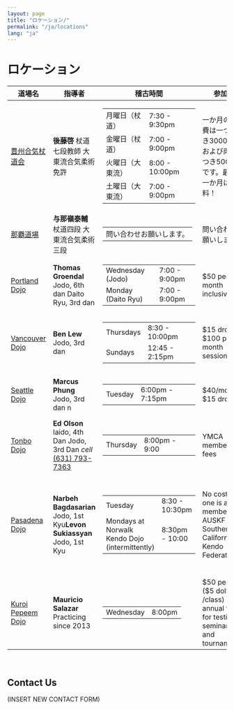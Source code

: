 ```yaml
---
layout: page
title: "ロケーション/"
permalink: "/ja/locations"
lang: "ja"
---
```


<h1 class="entry-title">ロケーション</h1>

<table class="c-location-table">
<thead>
<tr>
<th>道場名</th>
<th>指導者</th>
<th>稽古時間</th>
<th>参加費</th>
<th>稽古場所</th>
</tr>
</thead>
<tbody>
<tr>
<td><a href="#contactUs">豊州合気杖道会</a></td>
<td><strong>後藤啓</strong>
杖道七段教師
大東流合気柔術免許</td>
<td>
<table class=" alignleft">
<tbody>
<tr>
<td>月曜日（杖道）</td>
<td>7:30 - 9:30pm</td>
</tr>
<tr>
<td>金曜日（杖道）</td>
<td>7:00 - 9:00pm</td>
</tr>
<tr>
<td>火曜日（大東流）</td>
<td>8:00 - 10:00pm</td>
</tr>
<tr>
<td>土曜日（大東流）</td>
<td>7:00 - 9:00pm</td>
</tr>
</tbody>
</table>
</td>
<td>一か月の参加費は一つにつき3000円、および両方につき5000円です。最初の一か月は無料！</td>
<td>
<table>
<tbody>
<tr>
<td><a href="http://www.city.beppu.oita.jp/06sisetu/annai/05kouminkan/05-02hokubu.html">別府市北部地区公民館</a></td>
<td></td>
</tr>
<tr>
<td><a href="http://www.oita-oosukouen.com/">洲総合運動公園・体育館</a>剣道場</td>
<td></td>
</tr>
<tr>
<td><a href="http://www.compalhall.jp/">コンパルホール</a></td>
<td></td>
</tr>
<tr>
<td><a href="http://www.oita-oosukouen.com/">洲総合運動公園・体育館</a>柔道場</td>
<td></td>
</tr>
</tbody>
</table>
&nbsp;
<div></div></td>
</tr>
<tr>
<td><a href="#contactUs">那覇道場</a></td>
<td><b>与那嶺泰輔</b>
杖道四段
大東流合気柔術三段</td>
<td>
<table>
<tbody>
<tr>
<td>問い合わせお願いします。</td>
</tr>
</tbody>
</table>
</td>
<td>問い合わせお願いします。</td>
<td>那覇市
問い合わせお願いします。</td>
</tr>
<tr>
<td><a href="#contactUs">Portland Dojo</a></td>
<td><strong>Thomas Groendal</strong>
Jodo, 6th dan
Daito Ryu, 3rd dan</td>
<td>
<table>
<tbody>
<tr>
<td>Wednesday (Jodo)</td>
<td>7:00 - 9:00pm</td>
</tr>
<tr>
<td>Monday (Daito Ryu)</td>
<td>7:00 - 9:00pm</td>
</tr>
</tbody>
</table>
</td>
<td>$50 per month inclusive</td>
<td>
<pre class="r"><a href="https://www.google.co.jp/maps/place/Fulton+Park+Community+Center/@45.4709182,-122.6789167,15z/data=!4m2!3m1!1s0x0:0xeb68d6fc5505a607?sa=X&amp;ved=0CGoQ_BIwCmoVChMIyoyR2oPhyAIVCsdjCh077Qu0">Fulton Park Community Center</a></pre>
<pre class="r"><a href="https://www.facebook.com/PDXFit-1413771992226005/">PDXFit</a></pre>
</td>
</tr>
<tr>
<td><a href="#contactUs">Vancouver Dojo</a></td>
<td><strong>Ben Lew</strong>
Jodo, 3rd dan</td>
<td>
<table>
<tbody>
<tr>
<td>Thursdays</td>
<td>8:30 - 10:00pm</td>
</tr>
<tr>
<td>Sundays</td>
<td>12:45 - 2:15pm</td>
</tr>
</tbody>
</table>
</td>
<td>$15 drop in; $100 per 2 month session</td>
<td>Creekside Community Centre
1 Athletes Way
Vancouver, BC V5Y 0B1, Canada</td>
</tr>
<tr>
<td><a href="#contactUs">Seattle Dojo</a></td>
<td>
<div><strong>Marcus Phung</strong></div>
Jodo, 3rd dan
n</td>
<td>
<table>
<tbody>
<tr>
<td>Tuesday</td>
<td>6:00pm - 7:15pm</td>
</tr>
</tbody>
</table>
</td>
<td>$40/month, $15 drop-in</td>
<td>
<div>North Bellevue Community Center (Craft Room)</div>
4063 148th Ave NE
Bellevue, WA 98009, United States</td>
</tr>
<tr>
<td><a href="http://ewolson.wix.com/tonbo-dojo">Tonbo Dojo</a></td>
<td><strong>Ed Olson</strong>
Iaido, 4th Dan
Jodo, 3rd Dan
<i>cell</i> <a href="tel:16317937363">(631) 793-7363</a></td>
<td>
<table>
<tbody>
<tr>
<td>Thursday</td>
<td>8:00pm - 9:00</td>
</tr>
</tbody>
</table>
</td>
<td>YMCA membership fees</td>
<td>Haselwood YMCA
3909 NW Randall Way
Silverdale, WA 98383, United States</td>
</tr>
<tr>
<td><a href="#contactUs">Pasadena Dojo</a></td>
<td><strong>Narbeh Bagdasarian</strong>
Jodo, 1st Kyu<strong>Levon Sukiassyan</strong>
Jodo, 1st Kyu</td>
<td>
<table>
<tbody>
<tr>
<td>Tuesday</td>
<td>8:30 - 10:30pm</td>
</tr>
<tr>
<td>Mondays
at Norwalk Kendo Dojo (intermittently)</td>
<td>8:30pm - 10:00</td>
</tr>
</tbody>
</table>
</td>
<td>No cost if one is a member of AUSKF or Southern California Kendo Federation</td>
<td>
<div>Pasadena Japanese Cultural Institute</div>
595 Lincoln Ave # 201
Pasadena, CA 91103, United States

Norwalk Kendo Dojo
Southeast Japanese Community Center
14615 Gridley Road, Norwalk, CA 90650</td>

</tr>
<tr>
<td><a href="#contactUs">Kuroi Pepeem Dojo</a></td>
<td>
<div><strong>Mauricio Salazar</strong></div>
Practicing since 2013</td>
<td>
<table>
<tbody>
<tr>
<td>Wednesday</td>
<td>8:00pm</td>
</tr>
</tbody>
</table>
</td>
<td>$50 pesos ($5 dollars /class) &amp; an annual fee for testing, seminars and tournaments.</td>
<td>
<div>Gym Municipal Kuchil Baxal</div>
<div>Cancún, Quintana Roo, Mexico</div>
Contact for Details</td>
</tr>
</tbody>
</table>
&nbsp;
<h2>Contact Us</h2>
<a id="contactUs" name="contactUs"></a>

(INSERT NEW CONTACT FORM)
